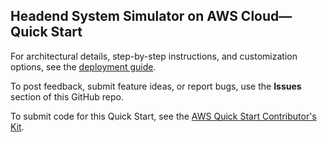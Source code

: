 ## Headend System Simulator on AWS Cloud—Quick Start

For architectural details, step-by-step instructions, and customization options, see the [deployment guide](https://aws-quickstart.github.io/quickstart-aws-utility-meter-headend-system-simulator/).

To post feedback, submit feature ideas, or report bugs, use the **Issues** section of this GitHub repo.

To submit code for this Quick Start, see the [AWS Quick Start Contributor's Kit](https://aws-quickstart.github.io/).
